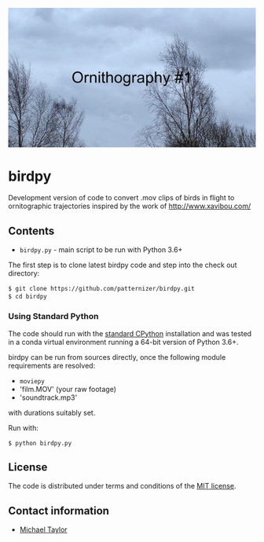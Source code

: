 ![image](https://github.com/patternizer/birdpy/blob/master/title_frame.png)

# birdpy

Development version of code to convert .mov clips of birds in flight to ornitographic trajectories inspired by
the work of http://www.xavibou.com/

## Contents

* `birdpy.py` - main script to be run with Python 3.6+

The first step is to clone latest birdpy code and step into the check out directory: 

    $ git clone https://github.com/patternizer/birdpy.git
    $ cd birdpy
    
### Using Standard Python 

The code should run with the [standard CPython](https://www.python.org/downloads/) installation and was tested 
in a conda virtual environment running a 64-bit version of Python 3.6+.

birdpy can be run from sources directly, once the following module requirements are resolved:

* `moviepy`
* 'film.MOV' (your raw footage)
* 'soundtrack.mp3'

with durations suitably set.

Run with:

    $ python birdpy.py
        
## License

The code is distributed under terms and conditions of the [MIT license](https://opensource.org/licenses/MIT).

## Contact information

* [Michael Taylor](https://patternizer.github.io)


